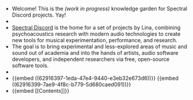 - Welcome! This is the *(work in progress)* knowledge garden for Spectral Discord projects. Yay!
-
- [Spectral Discord](https://spectraldiscord.com) is the home for a set of projects by Lina, combining psychoacoustics research with modern audio technologies to create new tools for musical experimentation, performance, and research.
- The goal is to bring experimental and less-explored areas of music and sound out of academia and into the hands of artists, audio software developers, and independent researchers via free, open-source software tools.
-
- {{embed ((62916397-1eda-47e4-9440-e3eb32e673d6))}}
  {{embed ((62916399-7ae9-4f8c-b779-5d680caed091))}}
- {{embed [[Contents]]}}